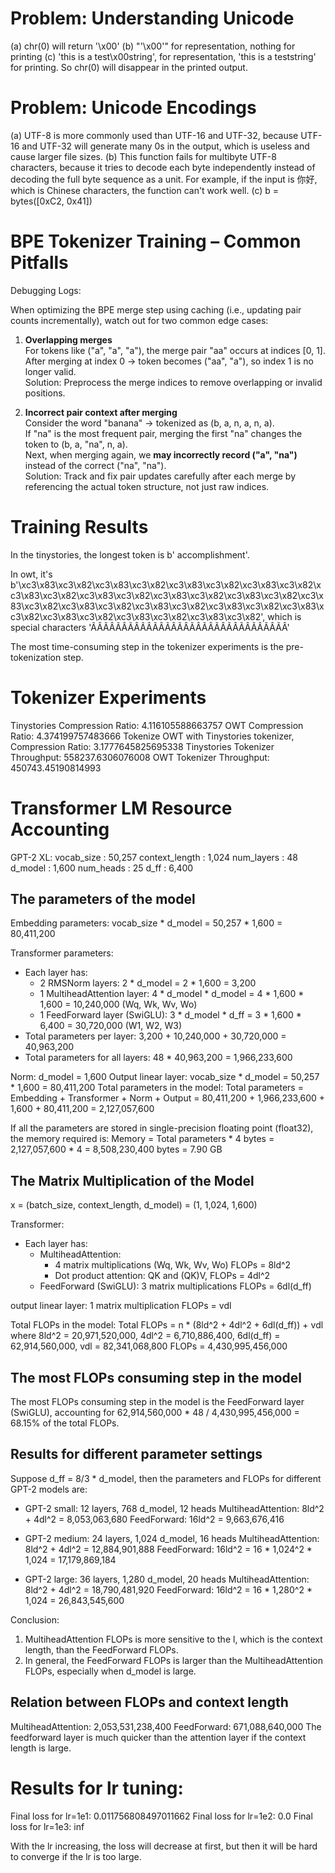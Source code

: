 # Problem: Understanding Unicode
(a) chr(0) will return '\x00'
(b) "'\\x00'" for representation, nothing for printing
(c) 'this is a test\x00string', for representation, 'this is a teststring' for printing. So chr(0) will disappear in the printed output.

# Problem: Unicode Encodings
(a) UTF-8 is more commonly used than UTF-16 and UTF-32, because UTF-16 and UTF-32 will generate many 0s in the output, which is useless and cause larger file sizes.
(b) This function fails for multibyte UTF-8 characters, because it tries to decode each byte independently instead of decoding the full byte sequence as a unit. For example, if the input is 你好, which is Chinese characters, the function can't work well.
(c) b = bytes([0xC2, 0x41])

# BPE Tokenizer Training – Common Pitfalls

Debugging Logs:

When optimizing the BPE merge step using caching (i.e., updating pair counts incrementally), watch out for two common edge cases:

1. **Overlapping merges**  
   For tokens like ("a", "a", "a"), the merge pair "aa" occurs at indices [0, 1].  
   After merging at index 0 → token becomes ("aa", "a"), so index 1 is no longer valid.  
   Solution: Preprocess the merge indices to remove overlapping or invalid positions.

2. **Incorrect pair context after merging**  
   Consider the word "banana" → tokenized as (b, a, n, a, n, a).  
   If "na" is the most frequent pair, merging the first "na" changes the token to (b, a, "na", n, a).  
   Next, when merging again, we **may incorrectly record ("a", "na")** instead of the correct ("na", "na").  
   Solution: Track and fix pair updates carefully after each merge by referencing the actual token structure, not just raw indices.

# Training Results
In the tinystories, the longest token is b' accomplishment'. 

In owt, it's b'\xc3\x83\xc3\x82\xc3\x83\xc3\x82\xc3\x83\xc3\x82\xc3\x83\xc3\x82\xc3\x83\xc3\x82\xc3\x83\xc3\x82\xc3\x83\xc3\x82\xc3\x83\xc3\x82\xc3\x83\xc3\x82\xc3\x83\xc3\x82\xc3\x83\xc3\x82\xc3\x83\xc3\x82\xc3\x83\xc3\x82\xc3\x83\xc3\x82\xc3\x83\xc3\x82\xc3\x83\xc3\x82', which is special characters 'ÃÂÃÂÃÂÃÂÃÂÃÂÃÂÃÂÃÂÃÂÃÂÃÂÃÂÃÂÃÂÃÂ'

The most time-consuming step in the tokenizer experiments is the pre-tokenization step.

# Tokenizer Experiments
Tinystories Compression Ratio: 4.116105588663757
OWT Compression Ratio: 4.374199757483666
Tokenize OWT with Tinystories tokenizer, Compression Ratio: 3.1777645825695338
Tinystories Tokenizer Throughput: 558237.6306076008
OWT Tokenizer Throughput: 450743.45190814993


# Transformer LM Resource Accounting

GPT-2 XL:
vocab_size : 50,257
context_length : 1,024
num_layers : 48
d_model : 1,600
num_heads : 25
d_ff : 6,400

## The parameters of the model
Embedding parameters: vocab_size * d_model = 50,257 * 1,600 = 80,411,200

Transformer parameters:
- Each layer has:
  - 2 RMSNorm layers: 2 * d_model = 2 * 1,600 = 3,200
  - 1 MultiheadAttention layer: 4 * d_model * d_model = 4 * 1,600 * 1,600 = 10,240,000 (Wq, Wk, Wv, Wo)
  - 1 FeedForward layer (SwiGLU): 3 * d_model * d_ff = 3 * 1,600 * 6,400 = 30,720,000 (W1, W2, W3)
- Total parameters per layer: 3,200 + 10,240,000 + 30,720,000 = 40,963,200
- Total parameters for all layers: 48 * 40,963,200 = 1,966,233,600

Norm: d_model = 1,600
Output linear layer: vocab_size * d_model = 50,257 * 1,600 = 80,411,200
Total parameters in the model:
Total parameters = Embedding + Transformer + Norm + Output = 80,411,200 + 1,966,233,600 + 1,600 + 80,411,200 = 2,127,057,600

If all the parameters are stored in single-precision floating point (float32), the memory required is:
Memory = Total parameters * 4 bytes = 2,127,057,600 * 4 = 8,508,230,400 bytes = 7.90 GB

## The Matrix Multiplication of the Model
x = (batch_size, context_length, d_model) = (1, 1,024, 1,600)

Transformer:
- Each layer has:
  - MultiheadAttention: 
    - 4 matrix multiplications (Wq, Wk, Wv, Wo) FLOPs = 8ld^2
    - Dot product attention: QK and (QK)V, FLOPs = 4dl^2
  - FeedForward (SwiGLU): 3 matrix multiplications FLOPs = 6dl(d_ff)

output linear layer: 1 matrix multiplication FLOPs = vdl

Total FLOPs in the model:
Total FLOPs = n * (8ld^2 + 4dl^2 + 6dl(d_ff)) + vdl
where 8ld^2 = 20,971,520,000, 4dl^2 = 6,710,886,400, 6dl(d_ff) = 62,914,560,000, vdl = 82,341,068,800
FLOPs = 4,430,995,456,000

## The most FLOPs consuming step in the model
The most FLOPs consuming step in the model is the FeedForward layer (SwiGLU), accounting for 62,914,560,000 * 48 / 4,430,995,456,000 = 68.15% of the total FLOPs.

## Results for different parameter settings
Suppose d_ff = 8/3 * d_model, then the parameters and FLOPs for different GPT-2 models are:
- GPT-2 small:
12 layers, 768 d_model, 12 heads
MultiheadAttention: 8ld^2 + 4dl^2 = 8,053,063,680
FeedForward: 16ld^2 = 9,663,676,416

- GPT-2 medium:
24 layers, 1,024 d_model, 16 heads
MultiheadAttention: 8ld^2 + 4dl^2 = 12,884,901,888
FeedForward: 16ld^2 = 16 * 1,024^2 * 1,024 = 17,179,869,184

- GPT-2 large:
36 layers, 1,280 d_model, 20 heads
MultiheadAttention: 8ld^2 + 4dl^2 = 18,790,481,920
FeedForward: 16ld^2 = 16 * 1,280^2 * 1,024 = 26,843,545,600

Conclusion:
1. MultiheadAttention FLOPs is more sensitive to the l, which is the context length, than the FeedForward FLOPs.
2. In general, the FeedForward FLOPs is larger than the MultiheadAttention FLOPs, especially when d_model is large.

## Relation between FLOPs and context length
MultiheadAttention: 2,053,531,238,400
FeedForward: 671,088,640,000
The feedforward layer is much quicker than the attention layer if the context length is large.

# Results for lr tuning:
Final loss for lr=1e1: 0.011756808497011662
Final loss for lr=1e2: 0.0
Final loss for lr=1e3: inf

With the lr increasing, the loss will decrease at first, but then it will be hard to converge if the lr is too large.
